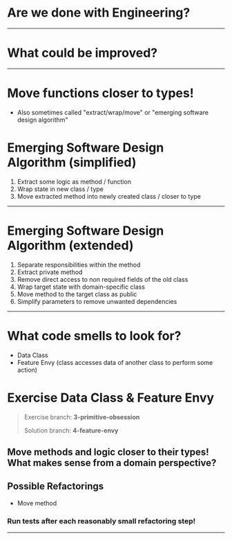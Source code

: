# Are we done with Engineering?

----
# What could be improved?

----
# Move functions closer to types!
* Also sometimes called "extract/wrap/move" or "emerging software design algorithm"

# Emerging Software Design Algorithm (simplified)
1. Extract some logic as method / function
2. Wrap state in new class / type
3. Move extracted method into newly created class / closer to type

----
# Emerging Software Design Algorithm (extended)
1. Separate responsibilities within the method 
2. Extract private method
3. Remove direct access to non required fields of the old class
4. Wrap target state with domain-specific class
5. Move method to the target class as public
6. Simplify parameters to remove unwanted dependencies

----
# What code smells to look for?
* Data Class
* Feature Envy (class accesses data of another class to perform some action)

# Exercise Data Class & Feature Envy

> Exercise branch: **3-primitive-obsession**
>
> Solution branch: **4-feature-envy** 

Move methods and logic closer to their types!
What makes sense from a domain perspective?
----

## Possible Refactorings
* Move method

### Run tests after each reasonably small refactoring step!

----
